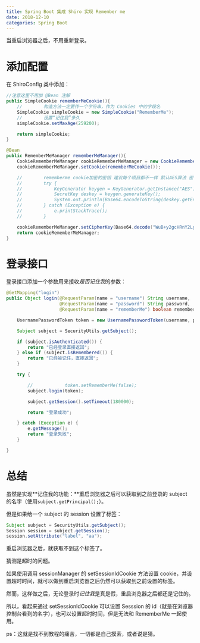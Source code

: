 ```yaml
---
title: Spring Boot 集成 Shiro 实现 Remember me
date: 2018-12-10
categories: Spring Boot
---
```


当重启浏览器之后，不用重新登录。

<!--more-->

# 添加配置

在 ShiroConfig 类中添加：

```java
//注意这里不用加 @Bean 注解
public SimpleCookie rememberMeCookie(){
    //        构造方法一定要传一个字符串，作为 Cookies 中的字段名
    SimpleCookie simpleCookie = new SimpleCookie("RememberMe");
    //        设置“记住我”多久
    simpleCookie.setMaxAge(259200);

    return simpleCookie;
}

@Bean
public RememberMeManager rememberMeManager(){
    CookieRememberMeManager cookieRememberMeManager = new CookieRememberMeManager();
    cookieRememberMeManager.setCookie(rememberMeCookie());

    //        rememberme cookie加密的密钥 建议每个项目都不一样 默认AES算法 密钥长度（128 256 512 位），通过以下代码可以获取
    //        try {
    //            KeyGenerator keygen = KeyGenerator.getInstance("AES");
    //            SecretKey deskey = keygen.generateKey();
    //            System.out.println(Base64.encodeToString(deskey.getEncoded()));
    //        } catch (Exception e) {
    //            e.printStackTrace();
    //        }

    cookieRememberMeManager.setCipherKey(Base64.decode("WuB+y2gcHRnY2Lg9+Aqmqg=="));
    return cookieRememberMeManager;
}
```



# 登录接口

登录接口添加一个参数用来接收*是否记住我*的参数：

```java
@GetMapping("login")
public Object login(@RequestParam(name = "username") String username,
                    @RequestParam(name = "password") String password,
                    @RequestParam(name = "rememberMe") boolean rememberMe) {

    UsernamePasswordToken token = new UsernamePasswordToken(username, password, rememberMe);

    Subject subject = SecurityUtils.getSubject();

    if (subject.isAuthenticated()) {
        return "已经登录直接返回";
    } else if (subject.isRemembered()) {
        return "已经被记住，直接返回";
    }

    try {

        //            token.setRememberMe(false);
        subject.login(token);

        subject.getSession().setTimeout(180000);

        return "登录成功";

    } catch (Exception e) {
        e.getMessage();
        return "登录失败";
    }

}
```



# 总结

虽然是实现**记住我的功能：**重启浏览器之后可以获取到之前登录的 subject 的名字（使用```subject.getPrincipal();```）。

但是如果给一个 subject 的 session 设置了标签：

```java
Subject subject = SecurityUtils.getSubject();
Session session = subject.getSession();
session.setAttribute("label", "aa");
```

重启浏览器之后，就获取不到这个标签了。

猜测是超时的问题。

如果使用调用 sessionManager 的 setSessionIdCookie 方法设置 cookie，并设置超时时间，就可以做到重启浏览器之后仍然可以获取到之前设置的标签。

然而，这样做之后，无论登录时*记住我*是真是假，重启浏览器之后都还是记住的。

所以，看起来通过 setSessionIdCookie 可以设置 Sesssion 的 id（就是在浏览器控制台看到的名字），也可以设置超时时间，但是无法和 RememberMe 一起使用。

ps：这就是找不到教程的痛苦，一切都是自己摸索，或者说是猜。